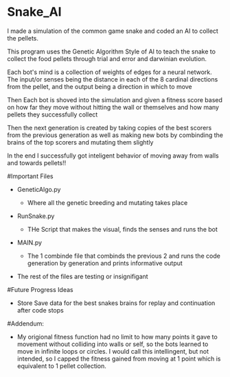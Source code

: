 # Snake_AI
I made a simulation of the common game snake and coded an AI to collect the pellets.

This program uses the Genetic Algorithm Style of AI to teach the snake to collect the food pellets through trial and error and darwinian evolution.

Each bot's mind is a collection of weights of edges for a neural network. The input/or senses being the distance in each of the 8 cardinal directions from the pellet, and the output being a direction in which to move

Then Each bot is shoved into the simulation and given a fitness score based on how far they move without hitting the wall or themselves and how many pellets they successfully collect

Then the next generation is created by taking copies of the best scorers from the previous generation as well as making new bots by combinding the brains of the top scorers and mutating them slightly

In the end I successfully got inteligent behavior of moving away from walls and towards pellets!!



#Important Files
- GeneticAlgo.py
   - Where all the genetic breeding and mutating takes place
- RunSnake.py
   - THe Script that makes the visual, finds the senses and runs the bot
- MAIN.py
   - The 1 combinde file that combinds the previous 2 and runs the code generation by generation and prints informative output

- The rest of the files are testing or insignifigant



#Future Progress Ideas
- Store Save data for the best snakes brains for replay and continuation after code stops



#Addendum:
- My origional fitness function had no limit to how many points it gave to movement without colliding into walls or self, so the bots learned to move in infinite loops or circles. I would call this intellingent, but not intended, so I capped the fitness gained from moving at 1 point which is equivalent to 1 pellet collection.
